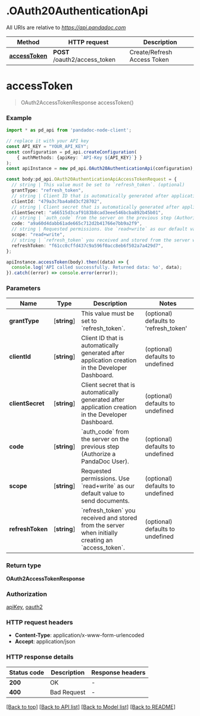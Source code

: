 # .OAuth20AuthenticationApi

All URIs are relative to *https://api.pandadoc.com*

Method | HTTP request | Description
------------- | ------------- | -------------
[**accessToken**](OAuth20AuthenticationApi.md#accessToken) | **POST** /oauth2/access_token | Create/Refresh Access Token


# **accessToken**
> OAuth2AccessTokenResponse accessToken()


### Example


```typescript
import * as pd_api from 'pandadoc-node-client';

// replace it with your API key
const API_KEY = "YOUR_API_KEY";
const configuration = pd_api.createConfiguration(
    { authMethods: {apiKey: `API-Key ${API_KEY}`} }
);
const apiInstance = new pd_api.OAuth20AuthenticationApi(configuration);

const body:pd_api.OAuth20AuthenticationApiAccessTokenRequest = {
  // string | This value must be set to `refresh_token`. (optional)
  grantType: "refresh_token",
  // string | Client ID that is automatically generated after application creation in the Developer Dashboard. (optional)
  clientId: "479a3c7ba4a8d3cf28702",
  // string | Client secret that is automatically generated after application creation in the Developer Dashboard. (optional)
  clientSecret: "a66515d3caf9183b8cad3eee546bcba892b45b01",
  // string | `auth_code` from the server on the previous step (Authorize a PandaDoc User).  (optional)
  code: "a9a60d4dabb61ade665c712d2b41766e7bb9a2f9",
  // string | Requested permissions. Use `read+write` as our default value to send documents. (optional)
  scope: "read+write",
  // string | `refresh_token` you received and stored from the server when initially creating an `access_token`.  (optional)
  refreshToken: "f61cc0cffd437c9a596f0acc8eb6f502a7a429d7",
};

apiInstance.accessToken(body).then((data) => {
  console.log('API called successfully. Returned data: %o', data);
}).catch((error) => console.error(error));
```


### Parameters

Name | Type | Description  | Notes
------------- | ------------- | ------------- | -------------
 **grantType** | [**string**] | This value must be set to &#x60;refresh_token&#x60;. | (optional) defaults to 'refresh_token'
 **clientId** | [**string**] | Client ID that is automatically generated after application creation in the Developer Dashboard. | (optional) defaults to undefined
 **clientSecret** | [**string**] | Client secret that is automatically generated after application creation in the Developer Dashboard. | (optional) defaults to undefined
 **code** | [**string**] | &#x60;auth_code&#x60; from the server on the previous step (Authorize a PandaDoc User).  | (optional) defaults to undefined
 **scope** | [**string**] | Requested permissions. Use &#x60;read+write&#x60; as our default value to send documents. | (optional) defaults to undefined
 **refreshToken** | [**string**] | &#x60;refresh_token&#x60; you received and stored from the server when initially creating an &#x60;access_token&#x60;.  | (optional) defaults to undefined


### Return type

**OAuth2AccessTokenResponse**

### Authorization

[apiKey](README.md#apiKey), [oauth2](README.md#oauth2)

### HTTP request headers

 - **Content-Type**: application/x-www-form-urlencoded
 - **Accept**: application/json


### HTTP response details
| Status code | Description | Response headers |
|-------------|-------------|------------------|
**200** | OK |  -  |
**400** | Bad Request |  -  |

[[Back to top]](#) [[Back to API list]](README.md#documentation-for-api-endpoints) [[Back to Model list]](README.md#documentation-for-models) [[Back to README]](README.md)

